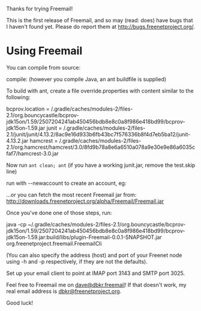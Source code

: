 Thanks for trying Freemail!

This is the first release of Freemail, and so may (read: does) have bugs that I haven't found yet. Please do report them at http://bugs.freenetproject.org/.

Using Freemail
==============

You can compile from source:

compile: (however you compile Java, an ant buildfile is supplied)

To build with ant, create a file override.properties with content similar to
the following:

bcprov.location = <your home dir>/.gradle/caches/modules-2/files-2.1/org.bouncycastle/bcprov-jdk15on/1.59/2507204241ab450456bdb8e8c0a8f986e418bd99/bcprov-jdk15on-1.59.jar
junit = <your home dir>/.gradle/caches/modules-2/files-2.1/junit/junit/4.13.2/8ac9e16d933b6fb43bc7f576336b8f4d7eb5ba12/junit-4.13.2.jar
hamcrest = <your home dir>/.gradle/caches/modules-2/files-2.1/org.hamcrest/hamcrest/3.0/8fd9b78a8e6a6510a078a9e30e9e86a6035cfaf7/hamcrest-3.0.jar

Now run `ant clean; ant`
(if you have a working junit.jar, remove the test.skip line)


run with --newaccount <account name> to create an account, eg:

...or you can fetch the most recent Freemail jar from: http://downloads.freenetproject.org/alpha/Freemail/Freemail.jar

Once you've done one of those steps, run:

java -cp ~/.gradle/caches/modules-2/files-2.1/org.bouncycastle/bcprov-jdk15on/1.59/2507204241ab450456bdb8e8c0a8f986e418bd99/bcprov-jdk15on-1.59.jar:build/libs/plugin-Freemail-0.0.1-SNAPSHOT.jar org.freenetproject.freemail.FreemailCli

(You can also specify the address (host) and port of your Freenet node
using -h and -p respectively, if they are not the defaults).

Set up your email client to point at IMAP port 3143 and SMTP port 3025.



Feel free to Freemail me on dave@dbkr.freemail! If that doesn't work, my real email address is dbkr@freenetproject.org.

Good luck!
